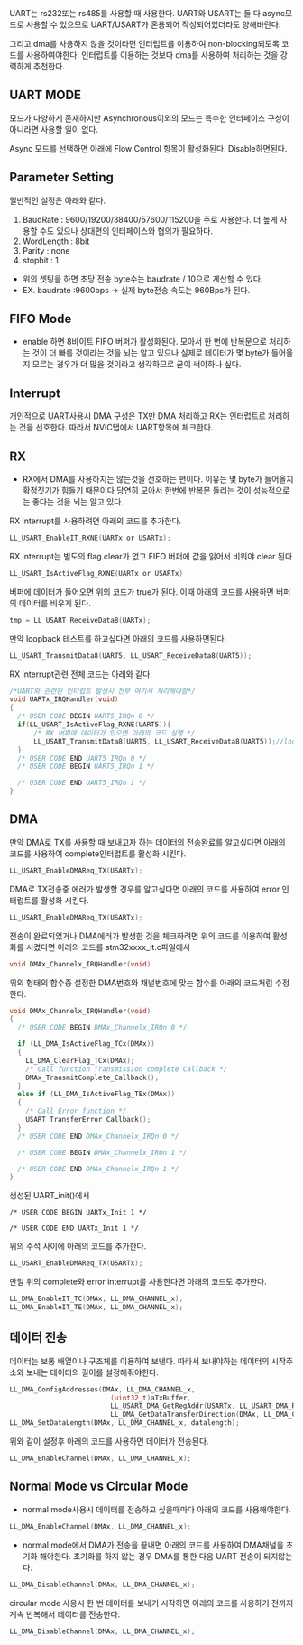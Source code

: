 UART는 rs232또는 rs485를 사용할 때 사용한다.
UART와 USART는 둘 다 async모드로 사용할 수 있으므로 UART/USART가 혼용되어 작성되어있더라도 양해바란다.

그리고 dma를 사용하지 않을 것이라면 인터럽트를 이용하여 non-blocking되도록 코드를 사용하여야한다. 인터럽트를 이용하는 것보다 dma를 사용하여 처리하는 것을 강력하게 추천한다.

## UART MODE
모드가 다양하게 존재하지만 Asynchronous이외의 모드는 특수한 인터페이스 구성이 아니라면 사용할 일이 없다.

Async 모드를 선택하면 아래에 Flow Control 항목이 활성화된다. Disable하면된다.

## Parameter Setting
일반적인 설정은 아래와 같다.
1. BaudRate : 9600/19200/38400/57600/115200을 주로 사용한다. 더 높게 사용할 수도 있으나 상대편의 인터페이스와 협의가 필요하다.
2. WordLength : 8bit
3. Parity : none
4. stopbit : 1

 * 위의 셋팅을 하면 초당 전송 byte수는 baudrate / 10으로 계산할 수 있다.
 * EX. baudrate :9600bps -> 실제 byte전송 속도는 960Bps가 된다.

## FIFO Mode
- enable 하면 8바이트 FIFO 버퍼가 활성화된다. 모아서 한 번에 반복문으로 처리하는 것이 더 빠를 것이라는 것을 뇌는 알고 있으나 실제로 데이터가 몇 byte가 들어올지 모르는 경우가 더 많을 것이라고 생각하므로 굳이 써야하나 싶다.

## Interrupt
개인적으로 UART사용시 DMA 구성은 TX만 DMA 처리하고 RX는 인터럽트로 처리하는 것을 선호한다.
따라서 NVIC탭에서 UART항목에 체크한다.

## RX
* RX에서 DMA를 사용하지는 않는것을 선호하는 편이다. 이유는 몇 byte가 들어올지 확정짓기가 힘들기 때문이다 당연히 모아서 한번에 반복문 돌리는 것이 성능적으로는 좋다는 것을 뇌는 알고 있다.
 
RX interrupt를 사용하려면 아래의 코드를 추가한다.
```c
LL_USART_EnableIT_RXNE(UARTx or USARTx);
```
RX interrupt는 별도의 flag clear가 없고 FIFO 버퍼에 값을 읽어서 비워야 clear 된다 
``` c
LL_USART_IsActiveFlag_RXNE(UARTx or USARTx)
```
버퍼에 데이터가 들어오면 위의 코드가 true가 된다.
이때 아래의 코드를 사용하면 버퍼의 데이터를 비우게 된다.
```c
tmp = LL_USART_ReceiveData8(UARTx);
```

만약 loopback 테스트를 하고싶다면 아래의 코드를 사용하면된다.
```c
LL_USART_TransmitData8(UART5, LL_USART_ReceiveData8(UART5));
```
RX interrupt관련 전체 코드는 아래와 같다.

```c
/*UART와 관련된 인터럽트 발생시 전부 여기서 처리해야함*/
void UARTx_IRQHandler(void)
{
  /* USER CODE BEGIN UART5_IRQn 0 */
  if(LL_USART_IsActiveFlag_RXNE(UART5)){
      /* RX 버퍼에 데이터가 있으면 아래의 코드 실행 */
      LL_USART_TransmitData8(UART5, LL_USART_ReceiveData8(UART5));//loopback
  }
  /* USER CODE END UART5_IRQn 0 */
  /* USER CODE BEGIN UART5_IRQn 1 */

  /* USER CODE END UART5_IRQn 1 */
}
```

## DMA

만약 DMA로 TX를 사용할 때 보내고자 하는 데이터의 전송완료를 알고싶다면 아래의 코드를 사용하여 complete인터럽트를 활성화 시킨다.
```c
LL_USART_EnableDMAReq_TX(USARTx);
```

DMA로 TX전송중 에러가 발생할 경우를 알고싶다면 아래의 코드를 사용하여 error 인터럽트를 활성화 시킨다.
```c
LL_USART_EnableDMAReq_TX(USARTx);
```
전송이 완료되었거나 DMA에러가 발생한 것을 체크하려면 위의 코드를 이용하여 활성화를 시켰다면 아래의 코드를 stm32xxxx_it.c파일에서 
```c
void DMAx_Channelx_IRQHandler(void)
```
위의 형태의 함수중 설정한 DMA번호와 채널번호에 맞는 함수를 아래의 코드처럼 수정한다.
```c
void DMAx_Channelx_IRQHandler(void)
{
  /* USER CODE BEGIN DMAx_Channelx_IRQn 0 */

  if (LL_DMA_IsActiveFlag_TCx(DMAx))
  {
    LL_DMA_ClearFlag_TCx(DMAx);
    /* Call function Transmission complete Callback */
    DMAx_TransmitComplete_Callback();
  }
  else if (LL_DMA_IsActiveFlag_TEx(DMAx))
  {
    /* Call Error function */
    USART_TransferError_Callback();
  }
  /* USER CODE END DMAx_Channelx_IRQn 0 */

  /* USER CODE BEGIN DMAx_Channelx_IRQn 1 */

  /* USER CODE END DMAx_Channelx_IRQn 1 */
}
```


생성된 UART_init()에서 
```
/* USER CODE BEGIN UARTx_Init 1 */

/* USER CODE END UARTx_Init 1 */
```
위의 주석 사이에 아래의 코드를 추가한다.
```c
LL_USART_EnableDMAReq_TX(USARTx);
```
만일 위의 complete와 error interrupt를 사용한다면 아래의 코드도 추가한다.
```c
LL_DMA_EnableIT_TC(DMAx, LL_DMA_CHANNEL_x);
LL_DMA_EnableIT_TE(DMAx, LL_DMA_CHANNEL_x);
```

## 데이터 전송

데이터는 보통 배열이나 구조체를 이용하여 보낸다. 따라서 보내야하는 데이터의 시작주소와 보내는 데이터의 길이를 설정해줘야한다.
```c
LL_DMA_ConfigAddresses(DMAx, LL_DMA_CHANNEL_x,
                         (uint32_t)aTxBuffer,
                         LL_USART_DMA_GetRegAddr(USARTx, LL_USART_DMA_REG_DATA_TRANSMIT),
                         LL_DMA_GetDataTransferDirection(DMAx, LL_DMA_CHANNEL_x));
LL_DMA_SetDataLength(DMAx, LL_DMA_CHANNEL_x, datalength);
```
위와 같이 설정후 아래의 코드를 사용하면 데이터가 전송된다.
```c
LL_DMA_EnableChannel(DMAx, LL_DMA_CHANNEL_x);
```

## Normal Mode vs Circular Mode
* normal mode사용시 데이터를 전송하고 싶을때마다 아래의 코드를 사용해야한다.
```c
LL_DMA_EnableChannel(DMAx, LL_DMA_CHANNEL_x);
```
* normal mode에서 DMA가 전송을 끝내면 아래의 코드를 사용하여 DMA채널을 초기화 해야한다. 초기화를 하지 않는 경우 DMA를 통한 다음 UART 전송이 되지않는다.
```c
LL_DMA_DisableChannel(DMAx, LL_DMA_CHANNEL_x);
```


circular mode 사용시 한 번 데이터를 보내기 시작하면 아래의 코드를 사용하기 전까지 계속 반복해서 데이터를 전송한다.
```c
LL_DMA_DisableChannel(DMAx, LL_DMA_CHANNEL_x);
```